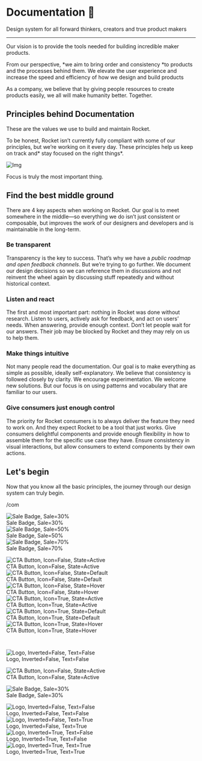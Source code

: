 
# Documentation 🚀

Design system for all forward thinkers, creators and true product makers

---

Our vision is to provide the tools needed for building incredible maker products.

From our perspective, *we aim to bring order and consistency *to products and the processes behind them. We elevate the user experience and increase the speed and efficiency of how we design and build products

As a company, we believe that by giving people resources to create products easily, we all will make humanity better. Together.

## Principles behind Documentation

These are the values we use to build and maintain Rocket.

To be honest, Rocket isn’t currently fully compliant with some of our principles, but we’re working on it every day. These principles help us keep on track and* stay focused on the right things*.

![Img](https://studio-assets.supernova.io/design-systems/14533/9289758a-6300-472a-bbc6-a57098081abf.jpeg)

Focus is truly the most important thing.

## Find the best middle ground

There are 4 key aspects when working on Rocket. Our goal is to meet somewhere in the middle—so everything we do isn’t just consistent or composable, but improves the work of our designers and developers and is maintainable in the long-term.

### Be transparent

Transparency is the key to success. That’s why we have a *public roadmap and open feedback channels*. But we’re trying to go further. We document our design decisions so we can reference them in discussions and not reinvent the wheel again by discussing stuff repeatedly and without historical context.

### Listen and react

The first and most important part: nothing in Rocket was done without research. Listen to users, actively ask for feedback, and act on users’ needs. When answering, provide enough context. Don’t let people wait for our answers. Their job may be blocked by Rocket and they may rely on us to help them.

### Make things intuitive

Not many people read the documentation. Our goal is to make everything as simple as possible, ideally self-explanatory. We believe that consistency is followed closely by clarity. We encourage experimentation. We welcome new solutions. But our focus is on using patterns and vocabulary that are familiar to our users.

### Give consumers just enough control

The priority for Rocket consumers is to always deliver the feature they need to work on. And they expect Rocket to be a tool that just works. Give consumers delightful components and provide enough flexibility in how to assemble them for the specific use case they have. Ensure consistency in visual interactions, but allow consumers to extend components by their own actions.

## Let's begin

Now that you know all the basic principles, the journey through our design system can truly begin.

/com

  
![Sale Badge, Sale=30%](https://studio-assets.supernova.io/design-systems/14533/5a81139e-16e6-4376-9e79-42fda703efdf.png)  
Sale Badge, Sale=30%  
![Sale Badge, Sale=50%](https://studio-assets.supernova.io/design-systems/14533/4a330ff9-aedc-418a-bb7c-ecead0f92de9.png)  
Sale Badge, Sale=50%  
![Sale Badge, Sale=70%](https://studio-assets.supernova.io/design-systems/14533/cf4bb9d6-c576-4da2-a427-2a1d7f0ffc99.png)  
Sale Badge, Sale=70%  


  
![CTA Button, Icon=False, State=Active](https://studio-assets.supernova.io/design-systems/14533/089a5bf9-c169-4846-8ee3-406c353370eb.png)  
CTA Button, Icon=False, State=Active  
![CTA Button, Icon=False, State=Default](https://studio-assets.supernova.io/design-systems/14533/2b14291d-ef9e-4c22-9577-ecb465919ffd.png)  
CTA Button, Icon=False, State=Default  
![CTA Button, Icon=False, State=Hover](https://studio-assets.supernova.io/design-systems/14533/9fecba54-9635-4e2c-9203-72a8fc69ff9f.png)  
CTA Button, Icon=False, State=Hover  
![CTA Button, Icon=True, State=Active](https://studio-assets.supernova.io/design-systems/14533/2d184cdb-15e9-4ed7-96d2-4e73d472502a.png)  
CTA Button, Icon=True, State=Active  
![CTA Button, Icon=True, State=Default](https://studio-assets.supernova.io/design-systems/14533/ba8393d1-f3f9-4a57-ab2e-48a79c1d59ef.png)  
CTA Button, Icon=True, State=Default  
![CTA Button, Icon=True, State=Hover](https://studio-assets.supernova.io/design-systems/14533/63f84851-bd65-437b-ae55-14c65a7de88e.png)  
CTA Button, Icon=True, State=Hover  


```javascript  
  
```

  
![Logo, Inverted=False, Text=False](https://studio-assets.supernova.io/design-systems/14533/88568176-eb4f-4e1d-89b2-cd998725941d.png)  
Logo, Inverted=False, Text=False  


  
  


  
![CTA Button, Icon=False, State=Active](https://studio-assets.supernova.io/design-systems/14533/089a5bf9-c169-4846-8ee3-406c353370eb.png)  
CTA Button, Icon=False, State=Active  


  
![Sale Badge, Sale=30%](https://studio-assets.supernova.io/design-systems/14533/5a81139e-16e6-4376-9e79-42fda703efdf.png)  
Sale Badge, Sale=30%  


  
![Logo, Inverted=False, Text=False](https://studio-assets.supernova.io/design-systems/14533/88568176-eb4f-4e1d-89b2-cd998725941d.png)  
Logo, Inverted=False, Text=False  
![Logo, Inverted=False, Text=True](https://studio-assets.supernova.io/design-systems/14533/4d57da6e-d147-4c52-abb7-d66bab1dedb1.png)  
Logo, Inverted=False, Text=True  
![Logo, Inverted=True, Text=False](https://studio-assets.supernova.io/design-systems/14533/b28464e7-ee2b-4de9-bd14-f54e8570a532.png)  
Logo, Inverted=True, Text=False  
![Logo, Inverted=True, Text=True](https://studio-assets.supernova.io/design-systems/14533/1a69bfd8-f3cb-4b63-89cc-2beab3010da8.png)  
Logo, Inverted=True, Text=True  
